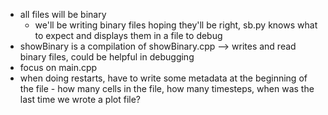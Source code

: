- all files will be binary
  - we'll be writing binary files hoping they'll be right, sb.py knows what to expect and displays them in a file to debug
- showBinary is a compilation of showBinary.cpp --> writes and read binary files, could be helpful in debugging
- focus on main.cpp
- when doing restarts, have to write some metadata at the beginning of the file - how many cells in the file, how many timesteps, when was the last time we wrote a plot file?
